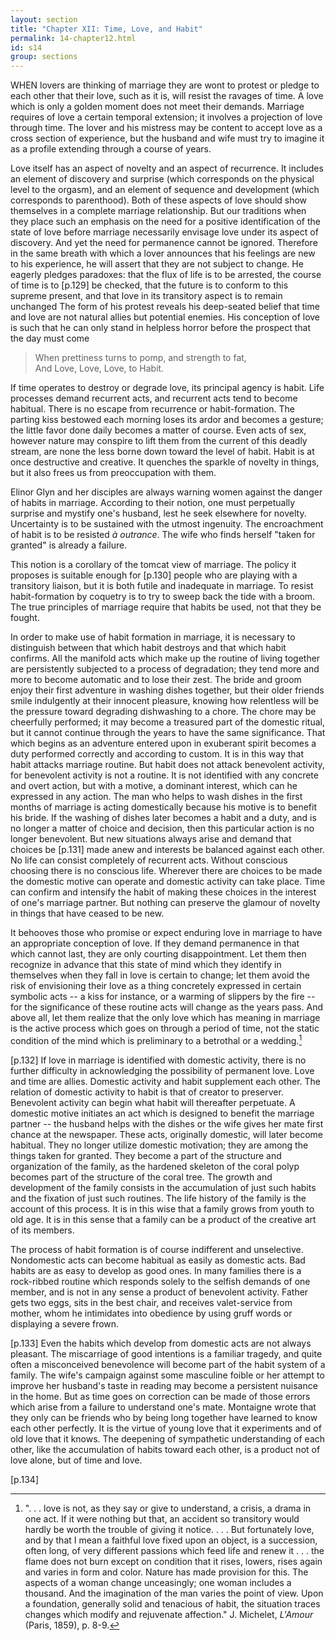 ```yaml
---
layout: section
title: "Chapter XII: Time, Love, and Habit"
permalink: 14-chapter12.html
id: s14
group: sections
---
```


WHEN lovers are thinking of marriage they are
wont to protest or pledge to each other that their
love, such as it is, will resist the ravages of time. A love
which is only a golden moment does not meet their demands. Marriage requires of love a certain temporal
extension; it involves a projection of love through time.
The lover and his mistress may be content to accept love
as a cross section of experience, but the husband and
wife must try to imagine it as a profile extending through
a course of years.

Love itself has an aspect of novelty and an aspect of
recurrence. It includes an element of discovery and
surprise (which corresponds on the physical level to the
orgasm), and an element of sequence and development
(which corresponds to parenthood). Both of these aspects of love should show themselves in a complete marriage relationship. But our traditions when they place
such an emphasis on the need for a positive identification
of the state of love before marriage necessarily envisage
love under its aspect of discovery. And yet the need for
permanence cannot be ignored. Therefore in the same
breath with which a lover announces that his feelings are
new to his experience, he will assert that they are not
subject to change. He eagerly pledges paradoxes: that
the flux of life is to be arrested, the course of time is to \[p.129\] be checked, that the future is to conform to this supreme
present, and that love in its transitory aspect is to remain
unchanged The form of his protest reveals his deep-seated belief that time and love are not natural allies but
potential enemies. His conception of love is such that he
can only stand in helpless horror before the prospect that
the day must come

> When prettiness turns to pomp, and strength to fat,  
> And Love, Love, Love, to Habit.  

If time operates to destroy or degrade love, its principal agency is habit. Life processes demand recurrent
acts, and recurrent acts tend to become habitual. There
is no escape from recurrence or habit-formation. The
parting kiss bestowed each morning loses its ardor and
becomes a gesture; the little favor done daily becomes a
matter of course. Even acts of sex, however nature may
conspire to lift them from the current of this deadly
stream, are none the less borne down toward the level of
habit. Habit is at once destructive and creative. It
quenches the sparkle of novelty in things, but it also frees
us from preoccupation with them.

Elinor Glyn and her disciples are always warning
women against the danger of habits in marriage. According to their notion, one must perpetually surprise and
mystify one's husband, lest he seek elsewhere for novelty.
Uncertainty is to be sustained with the utmost ingenuity.
The encroachment of habit is to be resisted *à outrance*.
The wife who finds herself "taken for granted" is already a failure.

This notion is a corollary of the tomcat view of marriage. The policy it proposes is suitable enough for \[p.130\] people who are playing with a transitory liaison, but it
is both futile and inadequate in marriage. To resist
habit-formation by coquetry is to try to sweep back the
tide with a broom. The true principles of marriage require that habits be used, not that they be fought.

In order to make use of habit formation in marriage,
it is necessary to distinguish between that which habit
destroys and that which habit confirms. All the manifold
acts which make up the routine of living together are
persistently subjected to a process of degradation; they
tend more and more to become automatic and to lose
their zest. The bride and groom enjoy their first adventure in washing dishes together, but their older friends
smile indulgently at their innocent pleasure, knowing how
relentless will be the pressure toward degrading dishwashing to a chore. The chore may be cheerfully performed; it may become a treasured part of the domestic
ritual, but it cannot continue through the years to have
the same significance. That which begins as an adventure entered upon in exuberant spirit becomes a duty
performed correctly and according to custom. It is in
this way that habit attacks marriage routine. But habit
does not attack benevolent activity, for benevolent activity is not a routine. It is not identified with any concrete and overt action, but with a motive, a dominant
interest, which can he expressed in any action. The man
who helps to wash dishes in the first months of marriage
is acting domestically because his motive is to benefit his
bride. If the washing of dishes later becomes a habit and
a duty, and is no longer a matter of choice and decision,
then this particular action is no longer benevolent. But
new situations always arise and demand that choices be \[p.131\] made anew and interests be balanced against each other.
No life can consist completely of recurrent acts. Without
conscious choosing there is no conscious life. Wherever
there are choices to be made the domestic motive can operate and domestic activity can take place. Time can confirm
and intensify the habit of making these choices in the interest of one's marriage partner. But nothing can preserve the
glamour of novelty in things that have ceased to be new.

It behooves those who promise or expect enduring love
in marriage to have an appropriate conception of love.
If they demand permanence in that which cannot last,
they are only courting disappointment. Let them then
recognize in advance that this state of mind which they
identify in themselves when they fall in love is certain to
change; let them avoid the risk of envisioning their love
as a thing concretely expressed in certain symbolic acts -- a kiss for instance, or a warming of slippers by the
fire -- for the significance of these routine acts will
change as the years pass. And above all, let them realize
that the only love which has meaning in marriage is the
active process which goes on through a period of time,
not the static condition of the mind which is preliminary
to a betrothal or a wedding.[^12-1]

[^12-1]: ". . . love is not, as they say or give to understand, a crisis, a drama
	in one act. If it were nothing but that, an accident so transitory would
	hardly be worth the trouble of giving it notice. . . . But fortunately love,
	and by that I mean a faithful love fixed upon an object, is a succession,
	often long, of very different passions which feed life and renew it . . . 
	the flame does not burn except on condition that it rises, lowers, rises
	again and varies in form and color. Nature has made provision for
	this. The aspects of a woman change unceasingly; one woman includes
	a thousand. And the imagination of the man varies the point of view.
	Upon a foundation, generally solid and tenacious of habit, the situation traces changes which modify and rejuvenate affection." J. Michelet,
	*L'Amour* (Paris, 1859), p. 8-9. 

\[p.132\] If love in marriage is identified with domestic activity,
there is no further difficulty in acknowledging the possibility of permanent love. Love and time are allies.
Domestic activity and habit supplement each other. The
relation of domestic activity to habit is that of creator to
preserver. Benevolent activity can begin what habit will
thereafter perpetuate. A domestic motive initiates an
act which is designed to benefit the marriage partner -- the husband helps with the dishes or the wife gives her
mate first chance at the newspaper. These acts, originally domestic, will later become habitual. They no
longer utilize domestic motivation; they are among the
things taken for granted. They become a part of the
structure and organization of the family, as the hardened
skeleton of the coral polyp becomes part of the structure
of the coral tree. The growth and development of the
family consists in the accumulation of just such habits
and the fixation of just such routines. The life history
of the family is the account of this process. It is in this
wise that a family grows from youth to old age. It is
in this sense that a family can be a product of the creative
art of its members.

The process of habit formation is of course indifferent
and unselective. Nondomestic acts can become habitual
as easily as domestic acts. Bad habits are as easy to
develop as good ones. In many families there is a rock-ribbed routine which responds solely to the selfish demands of one member, and is not in any sense a product
of benevolent activity. Father gets two eggs, sits in the
best chair, and receives valet-service from mother, whom
he intimidates into obedience by using gruff words or displaying a severe frown. 

\[p.133\] Even the habits which develop from domestic acts are
not always pleasant. The miscarriage of good intentions
is a familiar tragedy, and quite often a misconceived
benevolence will become part of the habit system of a
family. The wife's campaign against some masculine
foible or her attempt to improve her husband's taste in
reading may become a persistent nuisance in the home.
But as time goes on correction can be made of those errors which arise from a failure to understand one's mate.
Montaigne wrote that they only can be friends who by
being long together have learned to know each other perfectly. It is the virtue of young love that it experiments
and of old love that it knows. The deepening of sympathetic understanding of each other, like the accumulation
of habits toward each other, is a product not of love
alone, but of time and love. 

\[p.134\] 

